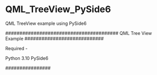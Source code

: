 # QML_TreeView_PySide6
QML TreeView example using PySide6


########################################
QML Tree View Example
############################

Required -


Python 3.10
PySide6 

################
